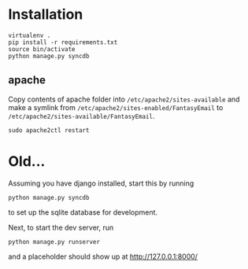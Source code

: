 # Installation

    virtualenv .
    pip install -r requirements.txt
    source bin/activate
    python manage.py syncdb

## apache

Copy contents of apache folder into `/etc/apache2/sites-available` and make a symlink from `/etc/apache2/sites-enabled/FantasyEmail` to `/etc/apache2/sites-available/FantasyEmail`.

    sudo apache2ctl restart

# Old...

Assuming you have django installed, start this by running
    
    python manage.py syncdb 

to set up the sqlite database for development.

Next, to start the dev server, run
    
    python manage.py runserver

and a placeholder should show up at http://127.0.0.1:8000/





